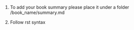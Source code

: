 1. To add your book summary please place it under a folder
/book_name/summary.md

2. Follow rst syntax 

